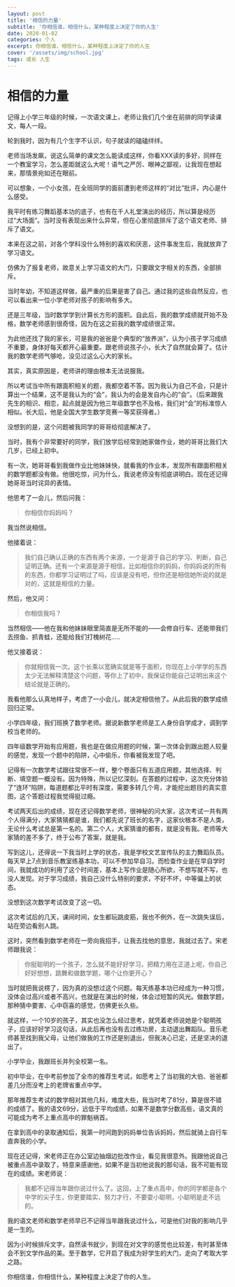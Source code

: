 ```yaml
---
layout: post
title: '相信的力量'
subtitle: '你相信谁，相信什么，某种程度上决定了你的人生'
date: 2020-01-02
categories: 个人
excerpt: 你相信谁，相信什么，某种程度上决定了你的人生
cover: '/assets/img/school.jpg'
tags: 成长 人生
---
```


# 相信的力量


记得上小学三年级的时候，一次语文课上，老师让我们几个坐在前排的同学读课文，每人一段。

轮到我时，因为有几个生字不认识，句子就读的磕磕绊绊。

老师当场发飙，说这么简单的课文怎么能读成这样，你看XXX读的多好，同样在一个教室学习，怎么差距就这么大呢！语气之严厉、眼神之鄙视，让我现在想起来，那情景宛如还在眼前。

可以想象，一个小女孩，在全班同学的面前遭到老师这样的“对比”批评，内心是什么感受。

我平时有练习舞蹈基本功的底子，也有在千人礼堂演出的经历，所以算是经历过“大场面”。当时没有表现出来什么异常，但在心里彻底排斥了这个语文老师、排斥了语文。

本来在这之前，对各个学科没什么特别的喜欢和厌恶，这件事发生后，我就放弃了学习语文。

仿佛为了报复老师，故意关上学习语文的大门，只要跟文字相关的东西，全部排斥。

当时年幼，不知道这样做，最严重的后果是害了自己。通过我的这些自然反应，也可以看出来一位小学老师对孩子的影响有多大。

还是三年级，当时数学学到计算长方形的面积。自此后，我的数学成绩就开始不及格，数学老师感到很奇怪，因为在这之前我的数学成绩很正常。

为此他还找了我的家长，可是我的爸爸是个典型的“放养派”，认为小孩子学习成绩不重要，身体好每天都开心最重要。跟老师说孩子小，长大了自然就会算了。估计我的数学老师气够呛，没见过这么心大的家长。

其实，真实原因是，老师讲的理由根本无法说服我。

所以考试当中所有跟面积相关的题，我都空着不答。因为我认为自己不会，只是计算出一个结果，这不是我认为的“会”，我认为的会是发自内心的“会”。（后来跟我先生的相识、相恋，起点就是因为他三年级数学也不及格，我们对“会”的标准惊人相似。长大后，他是全国大学生数学竞赛一等奖获得者。）

没想到的是，这个问题被我同学的哥哥给彻底解决了。

当时，我有个非常要好的同学，我们放学后经常到她家做作业，她的哥哥比我们大几岁，已经上初中。

有一次，她哥哥看到我做作业比他妹妹快，就看我的作业本，发现所有跟面积相关的数学题都没有做。他很吃惊，问为什么，我说老师没有彻底讲明白。现在还记得她哥哥当时诧异的表情。

他思考了一会儿，然后问我：

> 你相信你妈妈吗？

我当然说相信。

他接着说：

> 我们自己确认正确的东西有两个来源，一个是源于自己的学习、判断，自己证明正确。还有一个来源是源于相信，比如相信你的妈妈，你妈妈说的所有的东西，你都学习证明过了吗，应该是没有吧，但你还是相信她所说的就是对的，这就是相信的力量。

然后，他又问：

> 你相信我吗？

当然相信——他在我和他妹妹眼里简直是无所不能的——会修自行车、还能带我们去捞鱼、抓青蛙，还能给我们打槐树花.....

他又接着说：

> 你就相信我一次。这个长乘以宽确实就是等于面积，你现在上小学学的东西太少无法解释清楚这个问题，等你上了初中，我保证你能自己证明出来这个结论就是正确的。

我看他那么认真地样子，考虑了一小会儿，就决定相信他了。从此后我的数学成绩回归正常。

小学四年级，我们班换了数学老师。据说新数学老师是工人身份自学成才，调到学校当老师的。

四年级数学开始有应用题，我也是在做应用题的时候，第一次体会到跟出题人较量的感觉，发现一个题中的陷阱，心中偷乐，你看被我发现了吧。

记得有一次数学考试跟往常很不一样，整个卷面只有五道应用题，其他选择、判断、填空题一概没有。因为特殊，所以记忆深刻。在答题的过程中，这次充分体验了“连环”陷阱，每道题都比平时有深度，需要多转几个弯，才能挖出题目的真实意图，这个答题过程我觉得挺过瘾。

考试两天后出的成绩，现在还记得数学老师，很神秘的问大家，这次考试一共有两个人得满分，大家猜猜都是谁，我们都先说了班长的名字，这家伙根本不是人类，无论什么考试总是第一名的。第二个人，大家猜谁的都有，就是没有我。老师等大家猜的差不多了，终于公布了答案，就是我。

写到这儿，还得说一下我当时上学的状态，我是学校文艺宣传队的主力舞蹈队员。每天早上7点到音乐教室练基本功，可以不参加早自习。而检查作业是在早自学时间，我就成功的利用了这个时间差，基本上写作业是随心所欲，不想写就不写，也没人发现。对于学习成绩，我自己没什么特别的要求，不好不坏，中等偏上的状态。

没想到这次数学考试改变了这一切。

这次考试后的几天，课间时间，女生都玩跳皮筋，我也不例外，在一次跳失误后，站在旁边看别人跳。

这时，突然看到数学老师在一旁向我招手，让我去找他的意思，我就过去了。宋老师跟我说：

> 你挺聪明的一个孩子，怎么就不能好好学习，把精力用在正道上呢，你自己好好想想，跳舞和做数学题，哪个让你更开心？

当时就把我说楞了，因为真的没想过这个问题。每天练基本功已经成为一种习惯，没体会过高兴或者不高兴，也就是在演出的时候，体会过短暂的风光。做数学题，那种猜中要害、心中窃喜的感觉，仿佛更长久些。

就这样，一个10岁的孩子，其实也没怎么经过思考，就凭着老师说她是个聪明孩子，应该好好学习这句话，从此后再也没有去过练功房，主动退出舞蹈队。音乐老师甚至找到我父母，让他们做我的工作还是别退出，但我决心已定，还是坚决的退出了。

小学毕业，我跟班长并列全校第一名。

初中毕业，在中考前参加了全市的推荐生考试，如愿考上了当初我的大伯、爸爸都差几分而没考上的老牌省重点中学。

那年推荐生考试的数学相对其他几科，难度大些，我当时考了81分，算是很不错的成绩了。我的语文69分，远低于平均成绩，如果不是数学分数高些，语文真的可能成为考不上重点高中的罪魁祸首。

在拿到高中的录取通知后，我第一时间跑到妈妈单位告诉妈妈，然后就骑上自行车直奔我的小学。

现在还记得，宋老师正在办公室边抽烟边批改作业，看见我很意外。我跟他说自己被重点高中录取了，特意来感谢他，如果不是当初他说我的那句话，我不可能有现在的成绩。宋老师说：

> 我都不记得当年跟你说过什么了。这回，上了重点高中，你的同学都是各个中学的尖子生，你更要踏实、努力才行，不要耍小聪明，小聪明是走不远的。

我的语文老师和数学老师早已不记得当年跟我说过什么，可是他们对我的影响几乎是一生的。

因为小时候排斥文字，自然读书就少，到现在对文字的感觉也比较差，有时甚至体会不到文学作品的美。至于数学，它开启了我成为好学生的大门，走向了考取大学之路。

你相信谁，你相信什么，某种程度上决定了你的人生。

















